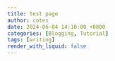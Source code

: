 ```yaml
---
title: test page
author: cotes
date: 2024-06-04 14:10:00 +0800
categories: [Blogging, Tutorial]
tags: [writing]
render_with_liquid: false
---
```

